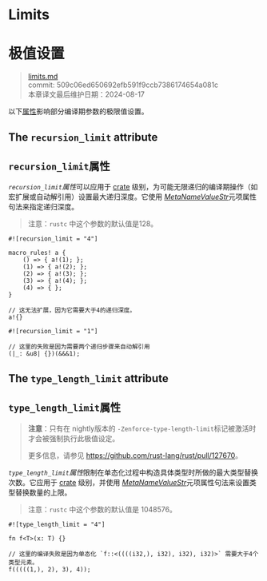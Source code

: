 # Limits
# 极值设置

>[limits.md](https://github.com/rust-lang/reference/blob/master/src/attributes/limits.md)\
>commit: 509c06ed650692efb591f9ccb7386174654a081c \
>本章译文最后维护日期：2024-08-17

以下[属性][attributes]影响部分编译期参数的极限值设置。

## The `recursion_limit` attribute
## `recursion_limit`属性

*`recursion_limit`属性*可以应用于 [crate] 级别，为可能无限递归的编译期操作（如宏扩展或自动解引用）设置最大递归深度。它使用 [_MetaNameValueStr_]元项属性句法来指定递归深度。

> 注意：`rustc` 中这个参数的默认值是128。

```rust,compile_fail
#![recursion_limit = "4"]

macro_rules! a {
    () => { a!(1); };
    (1) => { a!(2); };
    (2) => { a!(3); };
    (3) => { a!(4); };
    (4) => { };
}

// 这无法扩展，因为它需要大于4的递归深度。
a!{}
```

```rust,compile_fail
#![recursion_limit = "1"]

// 这里的失败是因为需要两个递归步骤来自动解引用
(|_: &u8| {})(&&&1);
```

## The `type_length_limit` attribute
## `type_length_limit`属性

> **注意**：只有在 nightly版本的 `-Zenforce-type-length-limit`标记被激活时才会被强制执行此极值设定。
>
> 更多信息，请参见 <https://github.com/rust-lang/rust/pull/127670>。

*`type_length_limit`属性*限制在单态化过程中构造具体类型时所做的最大类型替换次数。它应用于 [crate] 级别，并使用 [_MetaNameValueStr_]元项属性句法来设置类型替换数量的上限。

> 注意：`rustc` 中这个参数的默认值是 1048576。

```rust,ignore
#![type_length_limit = "4"]

fn f<T>(x: T) {}

// 这里的编译失败是因为单态化 `f::<((((i32,), i32), i32), i32)>` 需要大于4个类型元素。
f(((((1,), 2), 3), 4));
```

[_MetaNameValueStr_]: ../attributes.md#meta-item-attribute-syntax
[attributes]: ../attributes.md
[crate]: ../crates-and-source-files.md